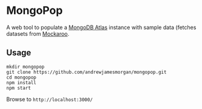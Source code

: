 # MongoPop

A web tool to populate a [MongoDB Atlas](https://cloud.mongo.com) instance with sample data (fetches datasets from [Mockaroo](https://www.mockaroo.com).

## Usage

```
mkdir mongopop
git clone https://github.com/andrewjamesmorgan/mongopop.git
cd mongopop
npm install
npm start
```

Browse to `http://localhost:3000/`

